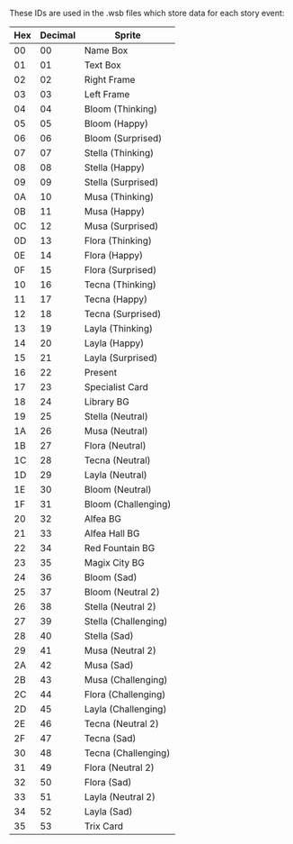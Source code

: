 These IDs are used in the .wsb files which store data for each story event:

Hex	|	Decimal	|	Sprite	|
-----	|	-----	|	-----	|
00  	|	00	|	Name Box	|
01  	|	01	|	Text Box	|
02  	|	02	|	Right Frame	|
03  	|	03	|	Left Frame	|
04  	|	04	|	Bloom (Thinking)	|
05  	|	05	|	Bloom (Happy)	|
06    | 06  | Bloom (Surprised) |
07    | 07  | Stella (Thinking)  |
08    | 08  | Stella (Happy)  |
09    | 09  | Stella (Surprised)  |
0A  	|	10	|	Musa (Thinking)	|
0B  	|	11	|	Musa (Happy)	|
0C  	|	12	|	Musa (Surprised)	|
0D  	|	13	|	Flora (Thinking)	|
0E  	|	14	|	Flora (Happy)	|
0F  	|	15	|	Flora (Surprised)	|
10    | 16  | Tecna (Thinking)  |
11    | 17  | Tecna (Happy)  |
12    | 18  | Tecna (Surprised)  |
13    | 19  | Layla (Thinking)  |
14  	|	20	|	Layla (Happy)	|
15  	|	21	|	Layla (Surprised)	|
16  	|	22	|	Present	|
17  	|	23	|	Specialist Card	|
18  	|	24	|	Library BG	|
19  	|	25	|	Stella (Neutral)	|
1A    | 26  | Musa (Neutral)  |
1B    | 27  | Flora (Neutral)  |
1C    | 28  | Tecna (Neutral)  |
1D    | 29  | Layla (Neutral)  |
1E    | 30  | Bloom (Neutral)  |
1F    | 31  | Bloom (Challenging)  |
20    | 32  | Alfea BG  |
21    | 33  | Alfea Hall BG  |
22    | 34  | Red Fountain BG  |
23    | 35  | Magix City BG  |
24    | 36  | Bloom (Sad)  |
25    | 37  | Bloom (Neutral 2)  |
26    | 38  | Stella (Neutral 2)  |
27    | 39  | Stella (Challenging)  |
28    | 40  | Stella (Sad)  |
29    | 41  | Musa (Neutral 2)  |
2A    | 42  | Musa (Sad)  |
2B    | 43  | Musa (Challenging)  |
2C    | 44  | Flora (Challenging)  |
2D    | 45  | Layla (Challenging)  |
2E    | 46  | Tecna (Neutral 2)  |
2F    | 47  | Tecna (Sad)  |
30    | 48  | Tecna (Challenging)  |
31    | 49  | Flora (Neutral 2)  |
32    | 50  | Flora (Sad)  |
33    | 51  | Layla (Neutral 2)  |
34    | 52  | Layla (Sad)  |
35    | 53  | Trix Card  |
